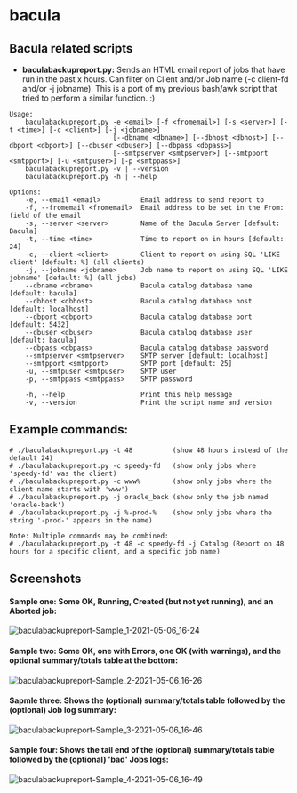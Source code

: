 # bacula
## Bacula related scripts

- **baculabackupreport.py:** Sends an HTML email report of jobs that have run in the past x hours. Can filter on Client and/or Job name (-c client-fd and/or -j jobname). This is a port of my previous bash/awk script that tried to perform a similar function. :)

```
Usage:
    baculabackupreport.py -e <email> [-f <fromemail>] [-s <server>] [-t <time>] [-c <client>] [-j <jobname>]
                          [--dbname <dbname>] [--dbhost <dbhost>] [--dbport <dbport>] [--dbuser <dbuser>] [--dbpass <dbpass>]
                          [--smtpserver <smtpserver>] [--smtpport <smtpport>] [-u <smtpuser>] [-p <smtppass>]
    baculabackupreport.py -v | --version
    baculabackupreport.py -h | --help

Options:
    -e, --email <email>          Email address to send report to
    -f, --fromemail <fromemail>  Email address to be set in the From: field of the email
    -s, --server <server>        Name of the Bacula Server [default: Bacula]
    -t, --time <time>            Time to report on in hours [default: 24]
    -c, --client <client>        Client to report on using SQL 'LIKE client' [default: %] (all clients)
    -j, --jobname <jobname>      Job name to report on using SQL 'LIKE jobname' [default: %] (all jobs)
    --dbname <dbname>            Bacula catalog database name [default: bacula]
    --dbhost <dbhost>            Bacula catalog database host [default: localhost]
    --dbport <dbport>            Bacula catalog database port [default: 5432]
    --dbuser <dbuser>            Bacula catalog database user [default: bacula]
    --dbpass <dbpass>            Bacula catalog database password
    --smtpserver <smtpserver>    SMTP server [default: localhost]
    --smtpport <smtpport>        SMTP port [default: 25]
    -u, --smtpuser <smtpuser>    SMTP user
    -p, --smtppass <smtppass>    SMTP password

    -h, --help                   Print this help message
    -v, --version                Print the script name and version
```
## Example commands:
```
# ./baculabackupreport.py -t 48          (show 48 hours instead of the default 24)
# ./baculabackupreport.py -c speedy-fd   (show only jobs where 'speedy-fd' was the client)
# ./baculabackupreport.py -c www%        (show only jobs where the client name starts with 'www')
# ./baculabackupreport.py -j oracle_back (show only the job named 'oracle-back')
# ./baculabackupreport.py -j %-prod-%    (show only jobs where the string '-prod-' appears in the name)

Note: Multiple commands may be combined:
# ./baculabackupreport.py -t 48 -c speedy-fd -j Catalog (Report on 48 hours for a specific client, and a specific job name)
```

## Screenshots
#### Sample one: Some OK, Running, Created (but not yet running), and an Aborted job:
![baculabackupreport-Sample_1-2021-05-06_16-24](https://user-images.githubusercontent.com/108133/117374013-9a745580-ae89-11eb-9d39-8b5faf884338.png)

#### Sample two: Some OK, one with Errors, one OK (with warnings), and the optional summary/totals table at the bottom:
![baculabackupreport-Sample_2-2021-05-06_16-26](https://user-images.githubusercontent.com/108133/117374273-15d60700-ae8a-11eb-97b8-7a02b0f41399.png)

#### Sapmle three: Shows the (optional) summary/totals table followed by the (optional) Job log summary:
![baculabackupreport-Sample_3-2021-05-06_16-46](https://user-images.githubusercontent.com/108133/117374706-dd82f880-ae8a-11eb-8220-00edb1c4081a.png)

#### Sample four: Shows the tail end of the (optional) summary/totals table followed by the (optional) 'bad' Jobs logs:
![baculabackupreport-Sample_4-2021-05-06_16-49](https://user-images.githubusercontent.com/108133/117374978-65690280-ae8b-11eb-8b8a-3e7b82a1f0f7.png)

